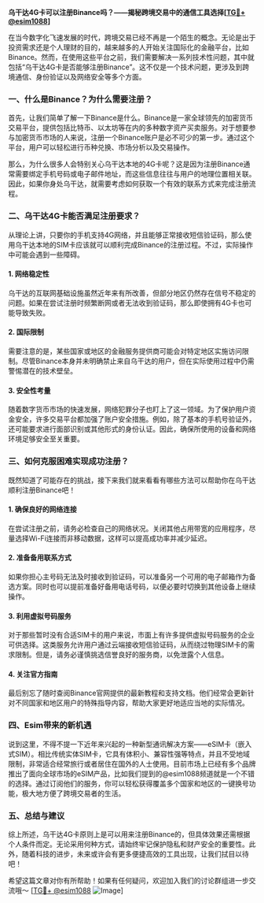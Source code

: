**乌干达4G卡可以注册Binance吗？——揭秘跨境交易中的通信工具选择[[TG💪+ @esim1088](https://t.me/s/esim1088)]**

在当今数字化飞速发展的时代，跨境交易已经不再是一个陌生的概念。无论是出于投资需求还是个人理财的目的，越来越多的人开始关注国际化的金融平台，比如Binance。然而，在使用这些平台之前，我们需要解决一系列技术性问题，其中就包括“乌干达4G卡是否能够注册Binance”。这不仅是一个技术问题，更涉及到跨境通信、身份验证以及网络安全等多个方面。

### **一、什么是Binance？为什么需要注册？**

首先，让我们简单了解一下Binance是什么。Binance是一家全球领先的加密货币交易平台，提供包括比特币、以太坊等在内的多种数字资产买卖服务。对于想要参与加密货币市场的人来说，注册一个Binance账户是必不可少的第一步。通过这个平台，用户可以轻松进行币种兑换、市场分析以及交易操作。

那么，为什么很多人会特别关心乌干达本地的4G卡呢？这是因为注册Binance通常需要绑定手机号码或电子邮件地址，而这些信息往往与用户的地理位置相关联。因此，如果你身处乌干达，就需要考虑如何获取一个有效的联系方式来完成注册流程。

### **二、乌干达4G卡能否满足注册要求？**

从理论上讲，只要你的手机支持4G网络，并且能够正常接收短信验证码，那么使用乌干达本地的SIM卡应该就可以顺利完成Binance的注册过程。不过，实际操作中可能会遇到一些障碍。

#### **1. 网络稳定性**
乌干达的互联网基础设施虽然近年来有所改善，但部分地区仍然存在信号不稳定的问题。如果在尝试注册时频繁断网或者无法收到验证码，那么即使拥有4G卡也可能导致失败。

#### **2. 国际限制**
需要注意的是，某些国家或地区的金融服务提供商可能会对特定地区实施访问限制。尽管Binance本身并未明确禁止来自乌干达的用户，但在实际使用过程中仍需警惕潜在的技术壁垒。

#### **3. 安全性考量**
随着数字货币市场的快速发展，网络犯罪分子也盯上了这一领域。为了保护用户资金安全，许多交易平台都加强了账户安全措施。例如，除了基本的手机号验证外，还可能要求进行面部识别或其他形式的身份认证。因此，确保所使用的设备和网络环境足够安全至关重要。

### **三、如何克服困难实现成功注册？**

既然知道了可能存在的挑战，接下来我们就来看看有哪些方法可以帮助你在乌干达顺利注册Binance吧！

#### **1. 确保良好的网络连接**
在尝试注册之前，请务必检查自己的网络状况。关闭其他占用带宽的应用程序，尽量选择Wi-Fi连接而非移动数据，这样可以提高成功率并减少延迟。

#### **2. 准备备用联系方式**
如果你担心主号码无法及时接收到验证码，可以准备另一个可用的电子邮箱作为备选方案。同时也可以提前准备好备用电话号码，以便必要时切换到其他设备上继续操作。

#### **3. 利用虚拟号码服务**
对于那些暂时没有合适SIM卡的用户来说，市面上有许多提供虚拟号码服务的企业可供选择。这类服务允许用户通过云端接收短信验证码，从而绕过物理SIM卡的需求限制。但是，请务必谨慎挑选信誉良好的服务商，以免泄露个人信息。

#### **4. 关注官方指南**
最后别忘了随时查阅Binance官网提供的最新教程和支持文档。他们经常会更新针对不同国家和地区用户的特殊指导内容，帮助大家更好地适应当地的实际情况。

### **四、Esim带来的新机遇**

说到这里，不得不提一下近年来兴起的一种新型通讯解决方案——eSIM卡（嵌入式SIM）。相比传统实体SIM卡，它具有体积小、兼容性强等特点，并且不受地域限制，非常适合经常旅行或者居住在国外的人士使用。目前市场上已经有多个品牌推出了面向全球市场的eSIM产品，比如我们提到的@esim1088频道就是一个不错的选择。通过订阅他们的服务，你可以轻松获得覆盖多个国家和地区的一键换号功能，极大地方便了跨境交易者的生活。

### **五、总结与建议**

综上所述，乌干达4G卡原则上是可以用来注册Binance的，但具体效果还需根据个人条件而定。无论采用何种方式，请始终牢记保护隐私和财产安全的重要性。此外，随着科技的进步，未来或许会有更多便捷高效的工具出现，让我们拭目以待吧！

希望这篇文章对你有所帮助！如果有任何疑问，欢迎加入我们的讨论群组进一步交流哦～ [[TG💪+ @esim1088](https://t.me/s/esim1088) ![Image](https://i.postimg.cc/4NQfJmqS/Snipaste-2025-05-13-00-14-12.png)]